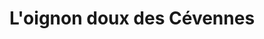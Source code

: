---
title: "L'oignon doux des Cévennes"
url: /saint-andre-de-majencoules/loignon-doux-des-cevennes/
shop: charcuterie
---